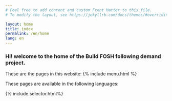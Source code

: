 ```yaml
---
# Feel free to add content and custom Front Matter to this file.
# To modify the layout, see https://jekyllrb.com/docs/themes/#overriding-theme-defaults

layout: home
title: index
permalink: /en/home
lang: en
---
```


### Hi! welcome to the home of the Build FOSH following demand project.

These are the pages in this website:
{% include menu.html %}

These pages are available in the following languages:

{% include selector.html%}
